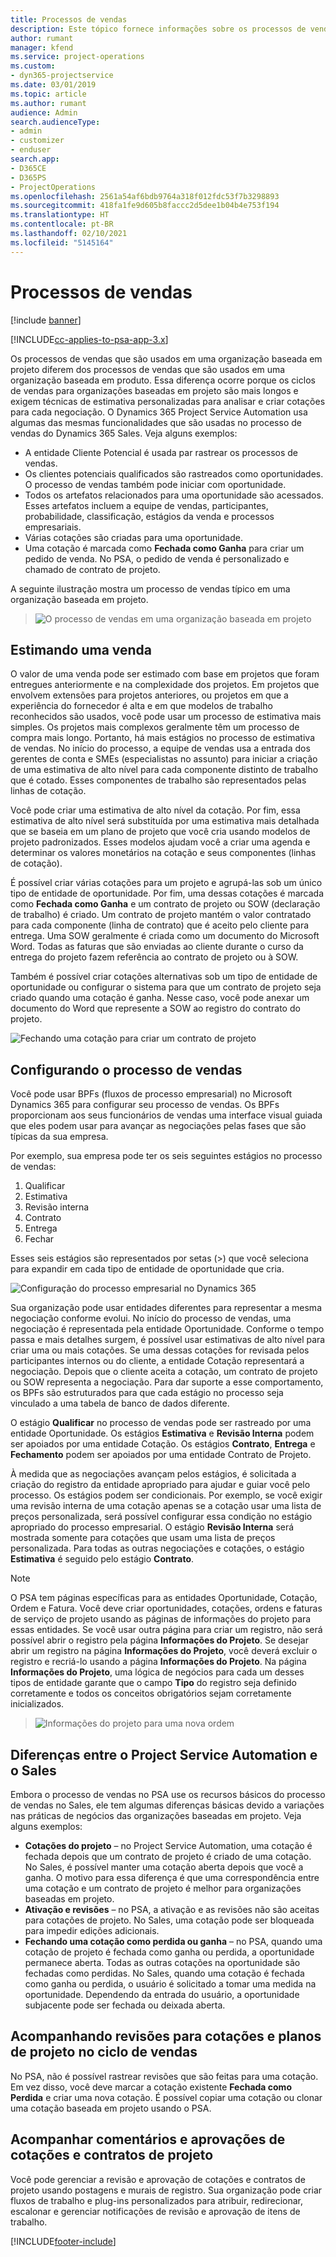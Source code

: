 ```yaml
---
title: Processos de vendas
description: Este tópico fornece informações sobre os processos de vendas básicos.
author: rumant
manager: kfend
ms.service: project-operations
ms.custom:
- dyn365-projectservice
ms.date: 03/01/2019
ms.topic: article
ms.author: rumant
audience: Admin
search.audienceType:
- admin
- customizer
- enduser
search.app:
- D365CE
- D365PS
- ProjectOperations
ms.openlocfilehash: 2561a54af6bdb9764a318f012fdc53f7b3298893
ms.sourcegitcommit: 418fa1fe9d605b8faccc2d5dee1b04b4e753f194
ms.translationtype: HT
ms.contentlocale: pt-BR
ms.lasthandoff: 02/10/2021
ms.locfileid: "5145164"
---
```

# <a name="sales-processes"></a>Processos de vendas

[!include [banner](../includes/psa-now-project-operations.md)]

[!INCLUDE[cc-applies-to-psa-app-3.x](../includes/cc-applies-to-psa-app-3x.md)]

Os processos de vendas que são usados em uma organização baseada em projeto diferem dos processos de vendas que são usados em uma organização baseada em produto. Essa diferença ocorre porque os ciclos de vendas para organizações baseadas em projeto são mais longos e exigem técnicas de estimativa personalizadas para analisar e criar cotações para cada negociação. O Dynamics 365 Project Service Automation usa algumas das mesmas funcionalidades que são usadas no processo de vendas do Dynamics 365 Sales. Veja alguns exemplos:

- A entidade Cliente Potencial é usada par rastrear os processos de vendas.
- Os clientes potenciais qualificados são rastreados como oportunidades. O processo de vendas também pode iniciar com oportunidade.
- Todos os artefatos relacionados para uma oportunidade são acessados. Esses artefatos incluem a equipe de vendas, participantes, probabilidade, classificação, estágios da venda e processos empresariais.
- Várias cotações são criadas para uma oportunidade.
- Uma cotação é marcada como **Fechada como Ganha** para criar um pedido de venda. No PSA, o pedido de venda é personalizado e chamado de contrato de projeto.

A seguinte ilustração mostra um processo de vendas típico em uma organização baseada em projeto.

> ![O processo de vendas em uma organização baseada em projeto](media/basic-guide-1.png)

## <a name="estimating-a-sale"></a>Estimando uma venda
O valor de uma venda pode ser estimado com base em projetos que foram entregues anteriormente e na complexidade dos projetos. Em projetos que envolvem extensões para projetos anteriores, ou projetos em que a experiência do fornecedor é alta e em que modelos de trabalho reconhecidos são usados, você pode usar um processo de estimativa mais simples. Os projetos mais complexos geralmente têm um processo de compra mais longo. Portanto, há mais estágios no processo de estimativa de vendas. No início do processo, a equipe de vendas usa a entrada dos gerentes de conta e SMEs (especialistas no assunto) para iniciar a criação de uma estimativa de alto nível para cada componente distinto de trabalho que é cotado. Esses componentes de trabalho são representados pelas linhas de cotação. 

Você pode criar uma estimativa de alto nível da cotação. Por fim, essa estimativa de alto nível será substituída por uma estimativa mais detalhada que se baseia em um plano de projeto que você cria usando modelos de projeto padronizados. Esses modelos ajudam você a criar uma agenda e determinar os valores monetários na cotação e seus componentes (linhas de cotação). 

É possível criar várias cotações para um projeto e agrupá-las sob um único tipo de entidade de oportunidade. Por fim, uma dessas cotações é marcada como **Fechada como Ganha** e um contrato de projeto ou SOW (declaração de trabalho) é criado. Um contrato de projeto mantém o valor contratado para cada componente (linha de contrato) que é aceito pelo cliente para entrega. Uma SOW geralmente é criada como um documento do Microsoft Word. Todas as faturas que são enviadas ao cliente durante o curso da entrega do projeto fazem referência ao contrato de projeto ou à SOW.

Também é possível criar cotações alternativas sob um tipo de entidade de oportunidade ou configurar o sistema para que um contrato de projeto seja criado quando uma cotação é ganha. Nesse caso, você pode anexar um documento do Word que represente a SOW ao registro do contrato do projeto.

![Fechando uma cotação para criar um contrato de projeto](media/basic-guide-2.png)

## <a name="configuring-the-sales-process"></a>Configurando o processo de vendas
Você pode usar BPFs (fluxos de processo empresarial) no Microsoft Dynamics 365 para configurar seu processo de vendas. Os BPFs proporcionam aos seus funcionários de vendas uma interface visual guiada que eles podem usar para avançar as negociações pelas fases que são típicas da sua empresa.

Por exemplo, sua empresa pode ter os seis seguintes estágios no processo de vendas:

1. Qualificar
2. Estimativa
3. Revisão interna
4. Contrato
5. Entrega
6. Fechar

Esses seis estágios são representados por setas (\>) que você seleciona para expandir em cada tipo de entidade de oportunidade que cria.

![Configuração do processo empresarial no Dynamics 365](media/basic-guide-3.png)
 
Sua organização pode usar entidades diferentes para representar a mesma negociação conforme evolui. No início do processo de vendas, uma negociação é representada pela entidade Oportunidade. Conforme o tempo passa e mais detalhes surgem, é possível usar estimativas de alto nível para criar uma ou mais cotações. Se uma dessas cotações for revisada pelos participantes internos ou do cliente, a entidade Cotação representará a negociação. Depois que o cliente aceita a cotação, um contrato de projeto ou SOW representa a negociação. Para dar suporte a esse comportamento, os BPFs são estruturados para que cada estágio no processo seja vinculado a uma tabela de banco de dados diferente.

O estágio **Qualificar** no processo de vendas pode ser rastreado por uma entidade Oportunidade. Os estágios **Estimativa** e **Revisão Interna** podem ser apoiados por uma entidade Cotação. Os estágios **Contrato**, **Entrega** e **Fechamento** podem ser apoiados por uma entidade Contrato de Projeto.

À medida que as negociações avançam pelos estágios, é solicitada a criação do registro da entidade apropriado para ajudar e guiar você pelo processo. Os estágios podem ser condicionais. Por exemplo, se você exigir uma revisão interna de uma cotação apenas se a cotação usar uma lista de preços personalizada, será possível configurar essa condição no estágio apropriado do processo empresarial. O estágio **Revisão Interna** será mostrada somente para cotações que usam uma lista de preços personalizada. Para todas as outras negociações e cotações, o estágio **Estimativa** é seguido pelo estágio **Contrato**.

> [!NOTE]
> O PSA tem páginas específicas para as entidades Oportunidade, Cotação, Ordem e Fatura. Você deve criar oportunidades, cotações, ordens e faturas de serviço de projeto usando as páginas de informações do projeto para essas entidades. Se você usar outra página para criar um registro, não será possível abrir o registro pela página **Informações do Projeto**. Se desejar abrir um registro na página **Informações do Projeto**, você deverá excluir o registro e recriá-lo usando a página **Informações do Projeto**. Na página **Informações do Projeto**, uma lógica de negócios para cada um desses tipos de entidade garante que o campo **Tipo** do registro seja definido corretamente e todos os conceitos obrigatórios sejam corretamente inicializados.

> ![Informações do projeto para uma nova ordem](media/basic-guide-4.png)
 
## <a name="differences-between-project-service-automation-and-sales"></a>Diferenças entre o Project Service Automation e o Sales
Embora o processo de vendas no PSA use os recursos básicos do processo de vendas no Sales, ele tem algumas diferenças básicas devido a variações nas práticas de negócios das organizações baseadas em projeto. Veja alguns exemplos:

- **Cotações do projeto** – no Project Service Automation, uma cotação é fechada depois que um contrato de projeto é criado de uma cotação. No Sales, é possível manter uma cotação aberta depois que você a ganha. O motivo para essa diferença é que uma correspondência entre uma cotação e um contrato de projeto é melhor para organizações baseadas em projeto. 
- **Ativação e revisões** – no PSA, a ativação e as revisões não são aceitas para cotações de projeto. No Sales, uma cotação pode ser bloqueada para impedir edições adicionais.
- **Fechando uma cotação como perdida ou ganha** – no PSA, quando uma cotação de projeto é fechada como ganha ou perdida, a oportunidade permanece aberta. Todas as outras cotações na oportunidade são fechadas como perdidas. No Sales, quando uma cotação é fechada como ganha ou perdida, o usuário é solicitado a tomar uma medida na oportunidade. Dependendo da entrada do usuário, a oportunidade subjacente pode ser fechada ou deixada aberta.

## <a name="tracking-revisions-to-quotes-and-project-plans-in-the-sales-cycle"></a>Acompanhando revisões para cotações e planos de projeto no ciclo de vendas
No PSA, não é possível rastrear revisões que são feitas para uma cotação. Em vez disso, você deve marcar a cotação existente **Fechada como Perdida** e criar uma nova cotação. É possível copiar uma cotação ou clonar uma cotação baseada em projeto usando o PSA.

## <a name="tracking-comments-and-approvals-of-quotes-and-project-contracts"></a>Acompanhar comentários e aprovações de cotações e contratos de projeto
Você pode gerenciar a revisão e aprovação de cotações e contratos de projeto usando postagens e murais de registro. Sua organização pode criar fluxos de trabalho e plug-ins personalizados para atribuir, redirecionar, escalonar e gerenciar notificações de revisão e aprovação de itens de trabalho.


[!INCLUDE[footer-include](../includes/footer-banner.md)]